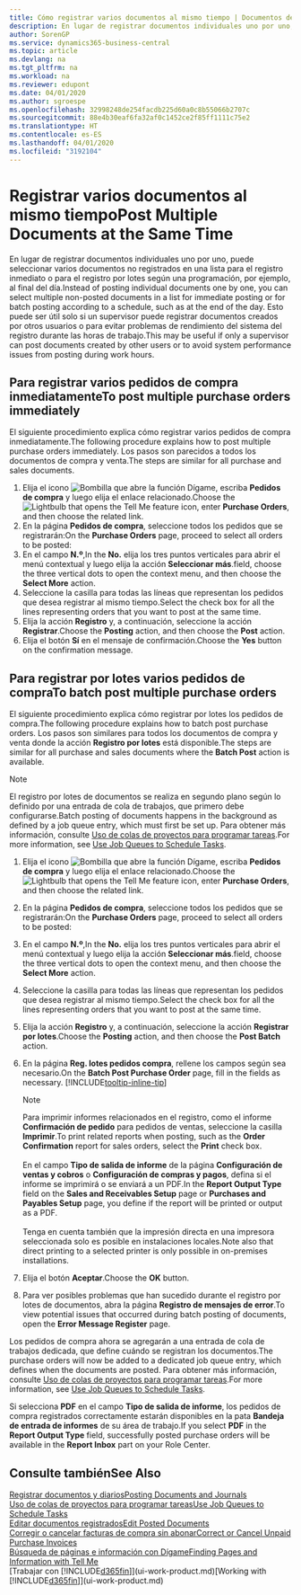 ```yaml
---
title: Cómo registrar varios documentos al mismo tiempo | Documentos de Microsoft
description: En lugar de registrar documentos individuales uno por uno, puede seleccionar varios documentos no registrados en una lista para el registro por lotes, ya sea para registro inmediato o programada para, por ejemplo, al final del día.
author: SorenGP
ms.service: dynamics365-business-central
ms.topic: article
ms.devlang: na
ms.tgt_pltfrm: na
ms.workload: na
ms.reviewer: edupont
ms.date: 04/01/2020
ms.author: sgroespe
ms.openlocfilehash: 32998248de254facdb225d60a0c8b55066b2707c
ms.sourcegitcommit: 88e4b30eaf6fa32af0c1452ce2f85ff1111c75e2
ms.translationtype: HT
ms.contentlocale: es-ES
ms.lasthandoff: 04/01/2020
ms.locfileid: "3192104"
---
```

# <a name="post-multiple-documents-at-the-same-time"></a><span data-ttu-id="d7543-103">Registrar varios documentos al mismo tiempo</span><span class="sxs-lookup"><span data-stu-id="d7543-103">Post Multiple Documents at the Same Time</span></span>
<span data-ttu-id="d7543-104">En lugar de registrar documentos individuales uno por uno, puede seleccionar varios documentos no registrados en una lista para el registro inmediato o para el registro por lotes según una programación, por ejemplo, al final del día.</span><span class="sxs-lookup"><span data-stu-id="d7543-104">Instead of posting individual documents one by one, you can select multiple non-posted documents in a list for immediate posting or for batch posting according to a schedule, such as at the end of the day.</span></span> <span data-ttu-id="d7543-105">Esto puede ser útil solo si un supervisor puede registrar documentos creados por otros usuarios o para evitar problemas de rendimiento del sistema del registro durante las horas de trabajo.</span><span class="sxs-lookup"><span data-stu-id="d7543-105">This may be useful if only a supervisor can post documents created by other users or to avoid system performance issues from posting during work hours.</span></span>

## <a name="to-post-multiple-purchase-orders-immediately"></a><span data-ttu-id="d7543-106">Para registrar varios pedidos de compra inmediatamente</span><span class="sxs-lookup"><span data-stu-id="d7543-106">To post multiple purchase orders immediately</span></span>
<span data-ttu-id="d7543-107">El siguiente procedimiento explica cómo registrar varios pedidos de compra inmediatamente.</span><span class="sxs-lookup"><span data-stu-id="d7543-107">The following procedure explains how to post multiple purchase orders immediately.</span></span> <span data-ttu-id="d7543-108">Los pasos son parecidos a todos los documentos de compra y venta.</span><span class="sxs-lookup"><span data-stu-id="d7543-108">The steps are similar for all purchase and sales documents.</span></span>

1. <span data-ttu-id="d7543-109">Elija el icono ![Bombilla que abre la función Dígame](media/ui-search/search_small.png "Dígame qué desea hacer"), escriba **Pedidos de compra** y luego elija el enlace relacionado.</span><span class="sxs-lookup"><span data-stu-id="d7543-109">Choose the ![Lightbulb that opens the Tell Me feature](media/ui-search/search_small.png "Tell me what you want to do") icon, enter **Purchase Orders**, and then choose the related link.</span></span>
2. <span data-ttu-id="d7543-110">En la página **Pedidos de compra**, seleccione todos los pedidos que se registrarán:</span><span class="sxs-lookup"><span data-stu-id="d7543-110">On the **Purchase Orders** page, proceed to select all orders to be posted:</span></span>
3. <span data-ttu-id="d7543-111">En el campo **N.º**,</span><span class="sxs-lookup"><span data-stu-id="d7543-111">In the **No.**</span></span> <span data-ttu-id="d7543-112">elija los tres puntos verticales para abrir el menú contextual y luego elija la acción **Seleccionar más**.</span><span class="sxs-lookup"><span data-stu-id="d7543-112">field, choose the three vertical dots to open the context menu, and then choose the **Select More** action.</span></span>
4. <span data-ttu-id="d7543-113">Seleccione la casilla para todas las líneas que representan los pedidos que desea registrar al mismo tiempo.</span><span class="sxs-lookup"><span data-stu-id="d7543-113">Select the check box for all the lines representing orders that you want to post at the same time.</span></span>
5. <span data-ttu-id="d7543-114">Elija la acción **Registro** y, a continuación, seleccione la acción **Registrar**.</span><span class="sxs-lookup"><span data-stu-id="d7543-114">Choose the **Posting** action, and then choose the **Post** action.</span></span>
6. <span data-ttu-id="d7543-115">Elija el botón **Sí** en el mensaje de confirmación.</span><span class="sxs-lookup"><span data-stu-id="d7543-115">Choose the **Yes** button on the confirmation message.</span></span>

## <a name="to-batch-post-multiple-purchase-orders"></a><span data-ttu-id="d7543-116">Para registrar por lotes varios pedidos de compra</span><span class="sxs-lookup"><span data-stu-id="d7543-116">To batch post multiple purchase orders</span></span>
<span data-ttu-id="d7543-117">El siguiente procedimiento explica cómo registrar por lotes los pedidos de compra.</span><span class="sxs-lookup"><span data-stu-id="d7543-117">The following procedure explains how to batch post purchase orders.</span></span> <span data-ttu-id="d7543-118">Los pasos son similares para todos los documentos de compra y venta donde la acción **Registro por lotes** está disponible.</span><span class="sxs-lookup"><span data-stu-id="d7543-118">The steps are similar for all purchase and sales documents where the **Batch Post** action is available.</span></span>

> [!NOTE]
> <span data-ttu-id="d7543-119">El registro por lotes de documentos se realiza en segundo plano según lo definido por una entrada de cola de trabajos, que primero debe configurarse.</span><span class="sxs-lookup"><span data-stu-id="d7543-119">Batch posting of documents happens in the background as defined by a job queue entry, which must first be set up.</span></span> <span data-ttu-id="d7543-120">Para obtener más información, consulte [Uso de colas de proyectos para programar tareas](admin-job-queues-schedule-tasks.md).</span><span class="sxs-lookup"><span data-stu-id="d7543-120">For more information, see [Use Job Queues to Schedule Tasks](admin-job-queues-schedule-tasks.md).</span></span>

1. <span data-ttu-id="d7543-121">Elija el icono ![Bombilla que abre la función Dígame](media/ui-search/search_small.png "Dígame qué desea hacer"), escriba **Pedidos de compra** y luego elija el enlace relacionado.</span><span class="sxs-lookup"><span data-stu-id="d7543-121">Choose the ![Lightbulb that opens the Tell Me feature](media/ui-search/search_small.png "Tell me what you want to do") icon, enter **Purchase Orders**, and then choose the related link.</span></span>  
2. <span data-ttu-id="d7543-122">En la página **Pedidos de compra**, seleccione todos los pedidos que se registrarán:</span><span class="sxs-lookup"><span data-stu-id="d7543-122">On the **Purchase Orders** page, proceed to select all orders to be posted:</span></span>
3. <span data-ttu-id="d7543-123">En el campo **N.º**,</span><span class="sxs-lookup"><span data-stu-id="d7543-123">In the **No.**</span></span> <span data-ttu-id="d7543-124">elija los tres puntos verticales para abrir el menú contextual y luego elija la acción **Seleccionar más**.</span><span class="sxs-lookup"><span data-stu-id="d7543-124">field, choose the three vertical dots to open the context menu, and then choose the **Select More** action.</span></span>
4. <span data-ttu-id="d7543-125">Seleccione la casilla para todas las líneas que representan los pedidos que desea registrar al mismo tiempo.</span><span class="sxs-lookup"><span data-stu-id="d7543-125">Select the check box for all the lines representing orders that you want to post at the same time.</span></span>
5. <span data-ttu-id="d7543-126">Elija la acción **Registro** y, a continuación, seleccione la acción **Registrar por lotes**.</span><span class="sxs-lookup"><span data-stu-id="d7543-126">Choose the **Posting** action, and then choose the **Post Batch** action.</span></span>
6. <span data-ttu-id="d7543-127">En la página **Reg. lotes pedidos compra**, rellene los campos según sea necesario.</span><span class="sxs-lookup"><span data-stu-id="d7543-127">On the **Batch Post Purchase Order** page, fill in the fields as necessary.</span></span> [!INCLUDE[tooltip-inline-tip](includes/tooltip-inline-tip_md.md)]

    > [!NOTE]
    > <span data-ttu-id="d7543-128">Para imprimir informes relacionados en el registro, como el informe **Confirmación de pedido** para pedidos de ventas, seleccione la casilla **Imprimir**.</span><span class="sxs-lookup"><span data-stu-id="d7543-128">To print related reports when posting, such as the **Order Confirmation** report for sales orders, select the **Print** check box.</span></span><br /><br /> <span data-ttu-id="d7543-129">En el campo **Tipo de salida de informe** de la página **Configuración de ventas y cobros** o **Configuración de compras y pagos**, defina si el informe se imprimirá o se enviará a un PDF.</span><span class="sxs-lookup"><span data-stu-id="d7543-129">In the **Report Output Type** field on the **Sales and Receivables Setup** page or **Purchases and Payables Setup** page, you define if the report will be printed or output as a PDF.</span></span><br /><br /> <span data-ttu-id="d7543-130">Tenga en cuenta también que la impresión directa en una impresora seleccionada solo es posible en instalaciones locales.</span><span class="sxs-lookup"><span data-stu-id="d7543-130">Note also that direct printing to a selected printer is only possible in on-premises installations.</span></span>

7. <span data-ttu-id="d7543-131">Elija el botón **Aceptar**.</span><span class="sxs-lookup"><span data-stu-id="d7543-131">Choose the **OK** button.</span></span>
8. <span data-ttu-id="d7543-132">Para ver posibles problemas que han sucedido durante el registro por lotes de documentos, abra la página **Registro de mensajes de error**.</span><span class="sxs-lookup"><span data-stu-id="d7543-132">To view potential issues that occurred during batch posting of documents, open the **Error Message Register** page.</span></span>

<span data-ttu-id="d7543-133">Los pedidos de compra ahora se agregarán a una entrada de cola de trabajos dedicada, que define cuándo se registran los documentos.</span><span class="sxs-lookup"><span data-stu-id="d7543-133">The purchase orders will now be added to a dedicated job queue entry, which defines when the documents are posted.</span></span> <span data-ttu-id="d7543-134">Para obtener más información, consulte [Uso de colas de proyectos para programar tareas](admin-job-queues-schedule-tasks.md).</span><span class="sxs-lookup"><span data-stu-id="d7543-134">For more information, see [Use Job Queues to Schedule Tasks](admin-job-queues-schedule-tasks.md).</span></span>

<span data-ttu-id="d7543-135">Si selecciona **PDF** en el campo **Tipo de salida de informe**, los pedidos de compra registrados correctamente estarán disponibles en la pata **Bandeja de entrada de informes** de su área de trabajo.</span><span class="sxs-lookup"><span data-stu-id="d7543-135">If you select **PDF** in the **Report Output Type** field, successfully posted purchase orders will be available in the **Report Inbox** part on your Role Center.</span></span>

## <a name="see-also"></a><span data-ttu-id="d7543-136">Consulte también</span><span class="sxs-lookup"><span data-stu-id="d7543-136">See Also</span></span>
[<span data-ttu-id="d7543-137">Registrar documentos y diarios</span><span class="sxs-lookup"><span data-stu-id="d7543-137">Posting Documents and Journals</span></span>](ui-post-documents-journals.md)  
[<span data-ttu-id="d7543-138">Uso de colas de proyectos para programar tareas</span><span class="sxs-lookup"><span data-stu-id="d7543-138">Use Job Queues to Schedule Tasks</span></span>](admin-job-queues-schedule-tasks.md)  
[<span data-ttu-id="d7543-139">Editar documentos registrados</span><span class="sxs-lookup"><span data-stu-id="d7543-139">Edit Posted Documents</span></span>](across-edit-posted-document.md)  
[<span data-ttu-id="d7543-140">Corregir o cancelar facturas de compra sin abonar</span><span class="sxs-lookup"><span data-stu-id="d7543-140">Correct or Cancel Unpaid Purchase Invoices</span></span>](purchasing-how-correct-cancel-unpaid-purchase-invoices.md)  
[<span data-ttu-id="d7543-141">Búsqueda de páginas e información con Dígame</span><span class="sxs-lookup"><span data-stu-id="d7543-141">Finding Pages and Information with Tell Me</span></span>](ui-search.md)  
<span data-ttu-id="d7543-142">[Trabajar con [!INCLUDE[d365fin](includes/d365fin_md.md)]](ui-work-product.md)</span><span class="sxs-lookup"><span data-stu-id="d7543-142">[Working with [!INCLUDE[d365fin](includes/d365fin_md.md)]](ui-work-product.md)</span></span>
